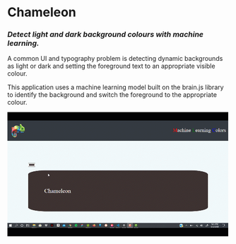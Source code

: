# Chameleon
### *Detect light and dark background colours with machine learning.*

A common UI and typography problem is detecting dynamic backgrounds as light or dark and setting the foreground text to an appropriate visible colour.

This application uses a machine learning model built on the brain.js library to identify the background and switch the foreground to the appropriate colour.

![Image](./demo.gif?raw=true "Demo")



